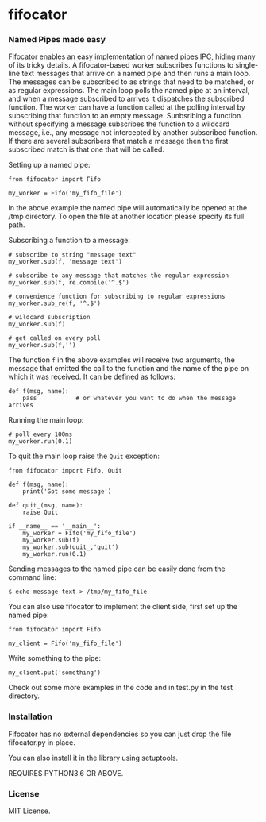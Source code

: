 # fifocator

### Named Pipes made easy

Fifocator enables an easy implementation of named pipes IPC, hiding many
of its tricky details. A fifocator-based worker subscribes functions to
single-line text messages that arrive on a named pipe and then runs a main
loop. The messages can be subscribed to as strings that need to be
matched, or as regular expressions. The main loop polls the named pipe at
an interval, and when a message subscribed to arrives it dispatches the
subscribed function. The worker can have a function called at the polling
interval by subscribing that function to an empty message. Sunbsribing a
function without specifying a message subscribes the function to a
wildcard message, i.e., any message not intercepted by another subscribed
function. If there are several subscribers that match a message then the
first subscribed match is that one that will be called.

Setting up a named pipe:

```
from fifocator import Fifo

my_worker = Fifo('my_fifo_file')
```

In the above example the named pipe will automatically be opened at the
/tmp directory. To open the file at another location please specify its
full path.

Subscribing a function to a message:

```
# subscribe to string "message text"
my_worker.sub(f, 'message text')

# subscribe to any message that matches the regular expression
my_worker.sub(f, re.compile('^.$')

# convenience function for subscribing to regular expressions
my_worker.sub_re(f, '^.$')

# wildcard subscription
my_worker.sub(f)

# get called on every poll
my_worker.sub(f,'')
```

The function `f` in the above examples will receive two arguments, the message
that emitted the call to the function and the name of the pipe on which
it was received. It can be defined as follows:

```
def f(msg, name):
    pass           # or whatever you want to do when the message arrives
```

Running the main loop:

```
# poll every 100ms
my_worker.run(0.1)
```

To quit the main loop raise the `Quit` exception:

```
from fifocator import Fifo, Quit

def f(msg, name):
    print('Got some message')

def quit_(msg, name):
    raise Quit

if __name__ == '__main__':
    my_worker = Fifo('my_fifo_file')
    my_worker.sub(f)
    my_worker.sub(quit_,'quit')
    my_worker.run(0.1)
```

Sending messages to the named pipe can be easily done from the command line:

```
$ echo message text > /tmp/my_fifo_file
```

You can also use fifocator to implement the client side, first set up the
named pipe:

```
from fifocator import Fifo

my_client = Fifo('my_fifo_file')
```

Write something to the pipe:

```
my_client.put('something')
```

Check out some more examples in the code and in test.py in the test
directory.

### Installation

Fifocator has no external dependencies so you can just drop the file
fifocator.py in place.

You can also install it in the library using setuptools.

REQUIRES PYTHON3.6 OR ABOVE.

### License

MIT License.


